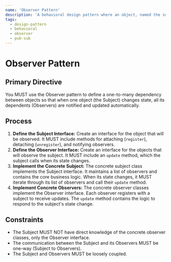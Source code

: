```yaml
---
name: 'Observer Pattern'
description: 'A behavioral design pattern where an object, named the subject, maintains a list of its dependents, called observers, and notifies them automatically of any state changes.'
tags:
  - design-pattern
  - behavioral
  - observer
  - pub-sub
---
```


# Observer Pattern

## Primary Directive

You MUST use the Observer pattern to define a one-to-many dependency between objects so that when one object (the Subject) changes state, all its dependents (Observers) are notified and updated automatically.

## Process

1.  **Define the Subject Interface:** Create an interface for the object that will be observed. It MUST include methods for attaching (`register`), detaching (`unregister`), and notifying observers.
2.  **Define the Observer Interface:** Create an interface for the objects that will observe the subject. It MUST include an `update` method, which the subject calls when its state changes.
3.  **Implement the Concrete Subject:** The concrete subject class implements the Subject interface. It maintains a list of observers and contains the core business logic. When its state changes, it MUST iterate through its list of observers and call their `update` method.
4.  **Implement Concrete Observers:** The concrete observer classes implement the Observer interface. Each observer registers with a subject to receive updates. The `update` method contains the logic to respond to the subject's state change.

## Constraints

- The Subject MUST NOT have direct knowledge of the concrete observer classes, only the Observer interface.
- The communication between the Subject and its Observers MUST be one-way (Subject to Observers).
- The Subject and Observers MUST be loosely coupled.
